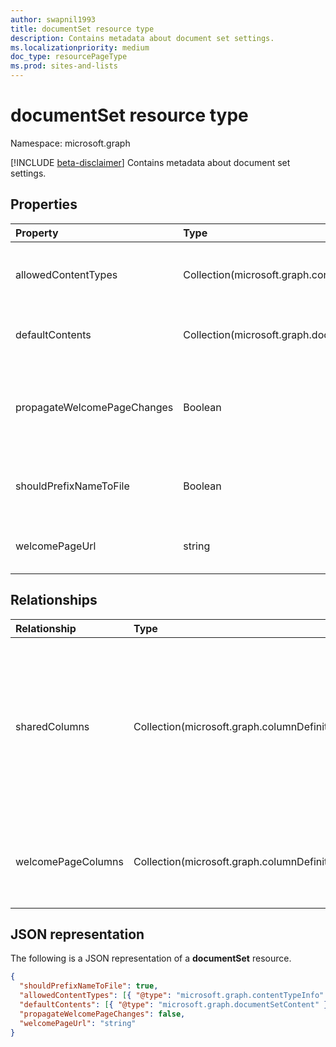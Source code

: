 ```yaml
---
author: swapnil1993
title: documentSet resource type
description: Contains metadata about document set settings.
ms.localizationpriority: medium
doc_type: resourcePageType
ms.prod: sites-and-lists
---
```


# documentSet resource type

Namespace: microsoft.graph

[!INCLUDE [beta-disclaimer](../../includes/beta-disclaimer.md)]
Contains metadata about document set settings.

## Properties

| Property                    | Type                                           | Description                                                                                                                       |
| :-------------------------- | :--------------------------------------------- | :-------------------------------------------------------------------------------------------------------------------------------- |
| allowedContentTypes         | Collection(microsoft.graph.contentTypeInfo)    | Content types allowed in document set.                                                                                            |
| defaultContents             | Collection(microsoft.graph.documentSetContent) | Default contents of document set.                                                                                                 |
| propagateWelcomePageChanges | Boolean                                        | Indicates whether to add the name of the document set to each file name.                                                          |
| shouldPrefixNameToFile      | Boolean                                        | Add the name of the Document Set to each file name.                                                                               |
| welcomePageUrl              | string                                         | Welcome page absolute URL.                                                                                                        |

## Relationships

| Relationship   | Type                      | Description
|:----------------|:--------------------------|:-------------------------------
| sharedColumns       | Collection(microsoft.graph.columnDefinition) | Columns edited on the document set that synchronize to all documents in the set. These are read-only on the documents themselves. 
| welcomePageColumns  | Collection(microsoft.graph.columnDefinition)  | Specifies columns to show on the welcome page for the document set.

## JSON representation

The following is a JSON representation of a **documentSet** resource.

<!-- { "blockType": "resource", "@odata.type": "microsoft.graph.documentSet" } -->

```json
{
  "shouldPrefixNameToFile": true,
  "allowedContentTypes": [{ "@type": "microsoft.graph.contentTypeInfo" }],
  "defaultContents": [{ "@type": "microsoft.graph.documentSetContent" }],
  "propagateWelcomePageChanges": false,
  "welcomePageUrl": "string"
}
```

[contentTypeInfo]: contentTypeInfo.md
[documentSetContent]: documentsetcontent.md
